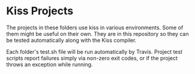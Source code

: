 # Kiss Projects

The projects in these folders use kiss in various environments. Some of them might be useful on their own. They are in this repository so they can be tested automatically along with the Kiss compiler.

Each folder's test.sh file will be run automatically by Travis. Project test scripts report failures simply via non-zero exit codes, or if the project throws an exception while running.